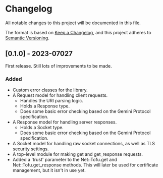 # Changelog

All notable changes to this project will be documented in this file.

The format is based on [Keep a Changelog](https://keepachangelog.com/en/1.0.0/),
and this project adheres to [Semantic Versioning](https://semver.org/spec/v2.0.0.html).

## [0.1.0] - 2023-07027

First release. Still lots of improvements to be made.

### Added

- Custom error classes for the library.
- A Request model for handling client requests.
  - Handles the URI parsing logic.
  - Holds a Response type.
  - Does some basic error checking based on the Gemini Protocol specification.
- A Response model for handling server responses.
  - Holds a Socket type.
  - Does some basic error checking based on the Gemini Protocol specification.
- A Socket model for handling raw socket connections, as well as TLS security settings.
- A top-level module for making get and get_response requests.
- Added a 'trust' parameter to the Net::Tofu.get and Net::Tofu.get_response methods. This will later be used for certificate management, but it isn't in use yet.